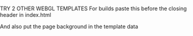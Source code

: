 TRY 2 OTHER WEBGL TEMPLATES
For builds paste this before the closing header in index.html
<style>
    body {
    margin: 0;
    padding: 0;
    background: url('TemplateData/PageBackground.png') no-repeat center center fixed;
    background-size: cover;
    }
</style>
And also put the page background in the template data